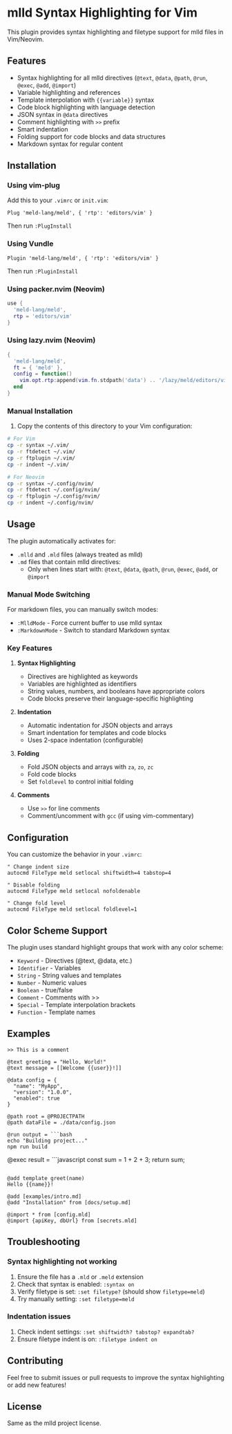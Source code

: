 # mlld Syntax Highlighting for Vim

This plugin provides syntax highlighting and filetype support for mlld files in Vim/Neovim.

## Features

- Syntax highlighting for all mlld directives (`@text`, `@data`, `@path`, `@run`, `@exec`, `@add`, `@import`)
- Variable highlighting and references
- Template interpolation with `{{variable}}` syntax
- Code block highlighting with language detection
- JSON syntax in `@data` directives
- Comment highlighting with `>>` prefix
- Smart indentation
- Folding support for code blocks and data structures
- Markdown syntax for regular content

## Installation

### Using vim-plug

Add this to your `.vimrc` or `init.vim`:

```vim
Plug 'meld-lang/meld', { 'rtp': 'editors/vim' }
```

Then run `:PlugInstall`

### Using Vundle

```vim
Plugin 'meld-lang/meld', { 'rtp': 'editors/vim' }
```

Then run `:PluginInstall`

### Using packer.nvim (Neovim)

```lua
use {
  'meld-lang/meld',
  rtp = 'editors/vim'
}
```

### Using lazy.nvim (Neovim)

```lua
{
  'meld-lang/meld',
  ft = { 'meld' },
  config = function()
    vim.opt.rtp:append(vim.fn.stdpath('data') .. '/lazy/meld/editors/vim')
  end
}
```

### Manual Installation

1. Copy the contents of this directory to your Vim configuration:

```bash
# For Vim
cp -r syntax ~/.vim/
cp -r ftdetect ~/.vim/
cp -r ftplugin ~/.vim/
cp -r indent ~/.vim/

# For Neovim
cp -r syntax ~/.config/nvim/
cp -r ftdetect ~/.config/nvim/
cp -r ftplugin ~/.config/nvim/
cp -r indent ~/.config/nvim/
```

## Usage

The plugin automatically activates for:
- `.mlld` and `.mld` files (always treated as mlld)
- `.md` files that contain mlld directives:
  - Only when lines start with: `@text`, `@data`, `@path`, `@run`, `@exec`, `@add`, or `@import`

### Manual Mode Switching

For markdown files, you can manually switch modes:
- `:MlldMode` - Force current buffer to use mlld syntax
- `:MarkdownMode` - Switch to standard Markdown syntax

### Key Features

1. **Syntax Highlighting**
   - Directives are highlighted as keywords
   - Variables are highlighted as identifiers
   - String values, numbers, and booleans have appropriate colors
   - Code blocks preserve their language-specific highlighting

2. **Indentation**
   - Automatic indentation for JSON objects and arrays
   - Smart indentation for templates and code blocks
   - Uses 2-space indentation (configurable)

3. **Folding**
   - Fold JSON objects and arrays with `za`, `zo`, `zc`
   - Fold code blocks
   - Set `foldlevel` to control initial folding

4. **Comments**
   - Use `>>` for line comments
   - Comment/uncomment with `gcc` (if using vim-commentary)

## Configuration

You can customize the behavior in your `.vimrc`:

```vim
" Change indent size
autocmd FileType meld setlocal shiftwidth=4 tabstop=4

" Disable folding
autocmd FileType meld setlocal nofoldenable

" Change fold level
autocmd FileType meld setlocal foldlevel=1
```

## Color Scheme Support

The plugin uses standard highlight groups that work with any color scheme:
- `Keyword` - Directives (@text, @data, etc.)
- `Identifier` - Variables
- `String` - String values and templates
- `Number` - Numeric values
- `Boolean` - true/false
- `Comment` - Comments with >>
- `Special` - Template interpolation brackets
- `Function` - Template names

## Examples

```meld
>> This is a comment

@text greeting = "Hello, World!"
@text message = [[Welcome {{user}}!]]

@data config = {
  "name": "MyApp",
  "version": "1.0.0",
  "enabled": true
}

@path root = @PROJECTPATH
@path dataFile = ./data/config.json

@run output = ```bash
echo "Building project..."
npm run build
```

@exec result = ```javascript
const sum = 1 + 2 + 3;
return sum;
```

@add template greet(name)
Hello {{name}}!

@add [examples/intro.md]
@add "Installation" from [docs/setup.md]

@import * from [config.mld]
@import {apiKey, dbUrl} from [secrets.mld]
```

## Troubleshooting

### Syntax highlighting not working

1. Ensure the file has a `.mld` or `.meld` extension
2. Check that syntax is enabled: `:syntax on`
3. Verify filetype is set: `:set filetype?` (should show `filetype=meld`)
4. Try manually setting: `:set filetype=meld`

### Indentation issues

1. Check indent settings: `:set shiftwidth? tabstop? expandtab?`
2. Ensure filetype indent is on: `:filetype indent on`

## Contributing

Feel free to submit issues or pull requests to improve the syntax highlighting or add new features!

## License

Same as the mlld project license.